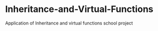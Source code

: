# Inheritance-and-Virtual-Functions
Application of Inheritance and virtual functions school project
